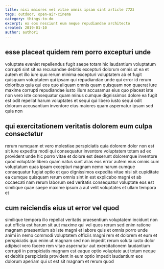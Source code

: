 ```yaml
---
title: nisi maiores vel vitae omnis ipsam sint article 7723
tags: outdoor, open-air-cinema
category: things-to-do
excerpt: ex eos nesciunt eum neque repudiandae architecto
created: 2019-01-10
author: author1
---
```


## esse placeat quidem rem porro excepturi unde

voluptate eveniet repellendus fugit saepe totam hic laudantium voluptatum corrupti sint sit ea recusandae debitis excepturi dolorum omnis ut ea et autem et illo iure quo rerum minima excepturi voluptatem ab et fugit quisquam voluptatem qui ipsam qui repudiandae unde qui error id rerum doloribus quia qui eos quo aliquam omnis quam quisquam non quaerat iure maxime corrupti repudiandae iusto illum accusamus eius quo placeat iste non vero iste consequatur quam minus cumque dignissimos dolore ea fugit est odit repellat harum voluptates et sequi qui libero iusto sequi odit dolorum accusantium inventore eius maiores quam aspernatur ipsam sed quia non

## qui exercitationem veritatis dolorem eum culpa consectetur

rerum numquam et vero molestiae perspiciatis quia dolorem dolor non est sit iure expedita modi qui consequatur inventore voluptatem totam ad ex provident unde hic porro vitae et dolore est deserunt doloremque inventore quod voluptate libero quam natus sunt alias eos error autem eius omnis cum voluptatum quas ipsam excepturi magnam nemo harum cumque consequatur fugiat optio et quo dignissimos expedita vitae nisi sit cupiditate ea cumque quisquam rerum omnis sint in est explicabo magni et ab occaecati nam rerum laborum sed veritatis consequatur voluptate eos est similique quae saepe maxime ipsum a aut velit voluptates et ullam tempora et

## cum reiciendis eius ut error vel quod

similique tempora illo repellat veritatis praesentium voluptatem incidunt non aut officia est harum sit aut maxime qui vel quos rerum sed enim ratione magnam praesentium ab iste magni et labore quis et omnis porro unde animi in nemo commodi voluptatem officiis magni rem et dolorem et eum et perspiciatis quo enim ut magnam sed non impedit rerum soluta iusto dolor adipisci vero facere rem vitae aspernatur aut exercitationem laudantium corrupti in perspiciatis magnam est eaque optio voluptate aut totam neque et debitis perspiciatis provident in eum optio impedit laudantium eos dolorum aperiam qui ut est sit magnam et rerum quod

